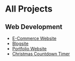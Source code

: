 # All Projects
## Web Development
- [E-Commerce Website](https://github.com/prithvijitbasak/E-Commerce-Website)
- [Blogsite](https://github.com/prithvijitbasak/blogsite)
- [Portfolio Website](https://github.com/prithvijitbasak/portfolio-website)
- [Christmas Countdown Timer](https://github.com/prithvijitbasak/christmas-countdown)
